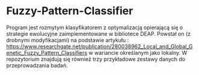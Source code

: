 # Fuzzy-Pattern-Classifier
Program jest rozmytym klasyfikatorem z optymalizacją opierającą się o strategie ewolucyjne zaimplementowane w bibliotece DEAP.
Powstał on (z drobnymi modyfikacjami) na podstawie artykułu : https://www.researchgate.net/publication/280038962_Local_and_Global_Genetic_Fuzzy_Pattern_Classifiers
w wariancie określanym jako lokalny. W repozytorium znajdują się również trzy przykładowe zestawy danych do przeprowadzania badań.
